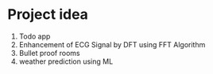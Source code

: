 # Project idea
1. Todo app
2. Enhancement of ECG Signal by DFT using FFT Algorithm
3. Bullet proof rooms
4. weather prediction using ML